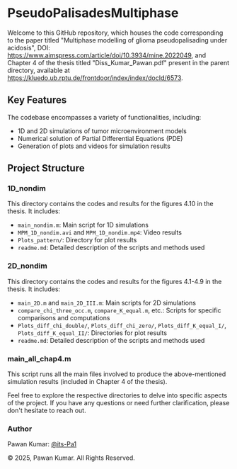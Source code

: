 # PseudoPalisadesMultiphase

Welcome to this GitHub repository, which houses the code corresponding to the paper titled "Multiphase modelling of glioma pseudopalisading under acidosis", DOI: https://www.aimspress.com/article/doi/10.3934/mine.2022049, and Chapter 4 of the thesis titled "Diss_Kumar_Pawan.pdf" present in the parent directory, available at https://kluedo.ub.rptu.de/frontdoor/index/index/docId/6573.

## Key Features

The codebase encompasses a variety of functionalities, including:

- 1D and 2D simulations of tumor microenvironment models
- Numerical solution of Partial Differential Equations (PDE)
- Generation of plots and videos for simulation results

## Project Structure

### 1D_nondim
This directory contains the codes and results for the figures 4.10 in the thesis. It includes:

- `main_nondim.m`: Main script for 1D simulations
- `MPM_1D_nondim.avi` and `MPM_1D_nondim.mp4`: Video results
- `Plots_pattern/`: Directory for plot results
- `readme.md`: Detailed description of the scripts and methods used

### 2D_nondim
This directory contains the codes and results for the figures 4.1-4.9 in the thesis. It includes:

- `main_2D.m` and `main_2D_III.m`: Main scripts for 2D simulations
- `compare_chi_three_occ.m`, `compare_K_equal.m`, etc.: Scripts for specific comparisons and computations
- `Plots_diff_chi_double/`, `Plots_diff_chi_zero/`, `Plots_diff_K_equal_I/`, `Plots_diff_K_equal_II/`: Directories for plot results
- `readme.md`: Detailed description of the scripts and methods used

### main_all_chap4.m
This script runs all the main files involved to produce the above-mentioned simulation results (included in Chapter 4 of the thesis).

Feel free to explore the respective directories to delve into specific aspects of the project. If you have any questions or need further clarification, please don't hesitate to reach out.

### Author
Pawan Kumar: [@its-Pa1](https://github.com/its-Pa1)

© 2025, Pawan Kumar. All Rights Reserved.
